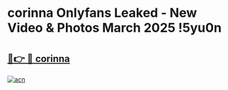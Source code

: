 # corinna Onlyfans Leaked - New Video & Photos March 2025 !5yu0n

# <h2><a href="https://c8p041.iuczelnia.edu.pl?title=corinna&ref=5yu0n">🔗👉 🔴 corinna</a></h2>

[![acn](https://github.com/user-attachments/assets/0f9c940e-d8b0-45ae-aac7-cd30a18b3e1c)](https://c8p041.iuczelnia.edu.pl?title=corinna&ref=5yu0n)

